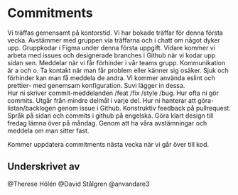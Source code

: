 # Commitments
Vi träffas gemensamt på kontorstid. Vi har bokade träffar för denna första vecka. 
Avstämmer med gruppen via träffarna och i chatt om något dyker upp. 
Gruppkodar i Figma under denna första uppgift. 
Vidare kommer vi arbeta med issues och designerade branches i Github när vi kodar upp sidan sen. 
Meddelar när vi får förhinder i vår teams grupp. 
Kommunikation är a och o. Ta kontakt när man får problem eller känner sig osäker.
Sjuk och förhinder kan man få meddela de andra.
Vi kommer använda eslint och prettier- med genemsam konfiguration. Suvi lägger in dessa.  
Hur ni skriver commit-meddelanden /feat /fix /style /bug.
Hur ofta ni gör commits. Utgår från mindre delmål i varje del.
Hur ni hanterar att göra-listan/backlogen genom issue i Github.
Konstruktiv feedback på pullrequest. Språk på sidan och commits i github på engelska. 
Göra klart design till fredag lämna över på måndag. 
Genom att ha våra avstämningar och meddela om man sitter fast. 

Kommer uppdatera commitments nästa vecka när vi går över till kod. 


## Underskrivet av
@Therese Hölén
@David Stålgren
@anvandare3
